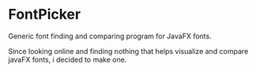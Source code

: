 # FontPicker

Generic font finding and comparing program for JavaFX fonts.

Since looking online and finding nothing that helps visualize and compare javaFX fonts, i decided to make one.
